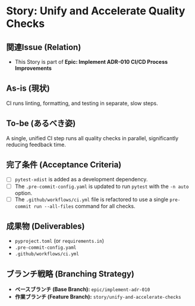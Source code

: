 # Story: Unify and Accelerate Quality Checks

## 関連Issue (Relation)
- This Story is part of **Epic: Implement ADR-010 CI/CD Process Improvements**

## As-is (現状)
CI runs linting, formatting, and testing in separate, slow steps.

## To-be (あるべき姿)
A single, unified CI step runs all quality checks in parallel, significantly reducing feedback time.

## 完了条件 (Acceptance Criteria)
- [ ] `pytest-xdist` is added as a development dependency.
- [ ] The `.pre-commit-config.yaml` is updated to run `pytest` with the `-n auto` option.
- [ ] The `.github/workflows/ci.yml` file is refactored to use a single `pre-commit run --all-files` command for all checks.

## 成果物 (Deliverables)
- `pyproject.toml` (or `requirements.in`)
- `.pre-commit-config.yaml`
- `.github/workflows/ci.yml`

## ブランチ戦略 (Branching Strategy)
- **ベースブランチ (Base Branch):** `epic/implement-adr-010`
- **作業ブランチ (Feature Branch):** `story/unify-and-accelerate-checks`
